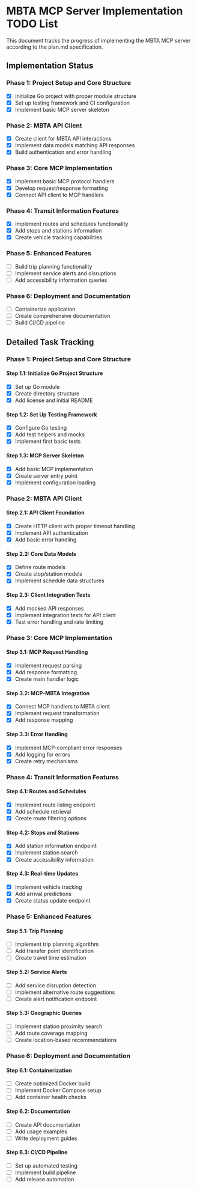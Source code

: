 # MBTA MCP Server Implementation TODO List

This document tracks the progress of implementing the MBTA MCP server according to the plan.md specification.

## Implementation Status

### Phase 1: Project Setup and Core Structure
- [x] Initialize Go project with proper module structure
- [x] Set up testing framework and CI configuration
- [x] Implement basic MCP server skeleton

### Phase 2: MBTA API Client
- [x] Create client for MBTA API interactions
- [x] Implement data models matching API responses
- [x] Build authentication and error handling

### Phase 3: Core MCP Implementation
- [x] Implement basic MCP protocol handlers
- [x] Develop request/response formatting
- [x] Connect API client to MCP handlers

### Phase 4: Transit Information Features
- [x] Implement routes and schedules functionality
- [x] Add stops and stations information
- [x] Create vehicle tracking capabilities

### Phase 5: Enhanced Features
- [ ] Build trip planning functionality
- [ ] Implement service alerts and disruptions
- [ ] Add accessibility information queries

### Phase 6: Deployment and Documentation
- [ ] Containerize application
- [ ] Create comprehensive documentation
- [ ] Build CI/CD pipeline

## Detailed Task Tracking

### Phase 1: Project Setup and Core Structure

#### Step 1.1: Initialize Go Project Structure
- [x] Set up Go module
- [x] Create directory structure
- [x] Add license and initial README

#### Step 1.2: Set Up Testing Framework
- [x] Configure Go testing
- [x] Add test helpers and mocks
- [x] Implement first basic tests

#### Step 1.3: MCP Server Skeleton
- [x] Add basic MCP implementation
- [x] Create server entry point
- [x] Implement configuration loading

### Phase 2: MBTA API Client

#### Step 2.1: API Client Foundation
- [x] Create HTTP client with proper timeout handling
- [x] Implement API authentication
- [x] Add basic error handling

#### Step 2.2: Core Data Models
- [x] Define route models
- [x] Create stop/station models
- [x] Implement schedule data structures

#### Step 2.3: Client Integration Tests
- [x] Add mocked API responses
- [x] Implement integration tests for API client
- [x] Test error handling and rate limiting

### Phase 3: Core MCP Implementation

#### Step 3.1: MCP Request Handling
- [x] Implement request parsing
- [x] Add response formatting
- [x] Create main handler logic

#### Step 3.2: MCP-MBTA Integration
- [x] Connect MCP handlers to MBTA client
- [x] Implement request transformation
- [x] Add response mapping

#### Step 3.3: Error Handling
- [x] Implement MCP-compliant error responses
- [x] Add logging for errors
- [x] Create retry mechanisms

### Phase 4: Transit Information Features

#### Step 4.1: Routes and Schedules
- [x] Implement route listing endpoint
- [x] Add schedule retrieval
- [x] Create route filtering options

#### Step 4.2: Stops and Stations
- [x] Add station information endpoint
- [x] Implement station search
- [x] Create accessibility information

#### Step 4.3: Real-time Updates
- [x] Implement vehicle tracking
- [x] Add arrival predictions
- [x] Create status update endpoint

### Phase 5: Enhanced Features

#### Step 5.1: Trip Planning
- [ ] Implement trip planning algorithm
- [ ] Add transfer point identification
- [ ] Create travel time estimation

#### Step 5.2: Service Alerts
- [ ] Add service disruption detection
- [ ] Implement alternative route suggestions
- [ ] Create alert notification endpoint

#### Step 5.3: Geographic Queries
- [ ] Implement station proximity search
- [ ] Add route coverage mapping
- [ ] Create location-based recommendations

### Phase 6: Deployment and Documentation

#### Step 6.1: Containerization
- [ ] Create optimized Docker build
- [ ] Implement Docker Compose setup
- [ ] Add container health checks

#### Step 6.2: Documentation
- [ ] Create API documentation
- [ ] Add usage examples
- [ ] Write deployment guides

#### Step 6.3: CI/CD Pipeline
- [ ] Set up automated testing
- [ ] Implement build pipeline
- [ ] Add release automation